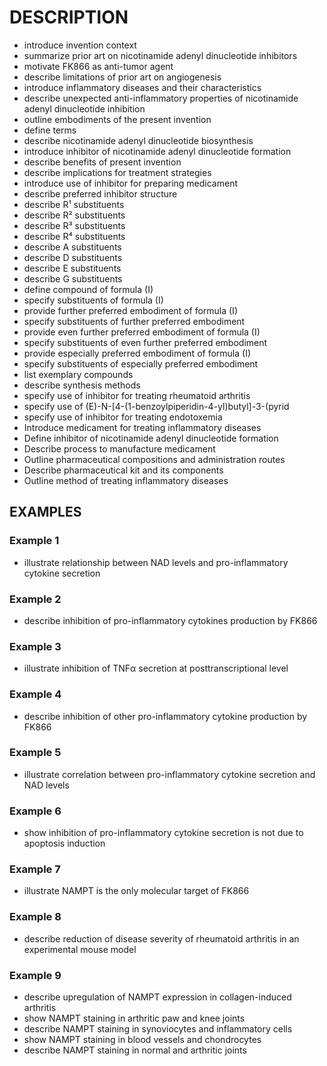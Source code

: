 # DESCRIPTION

- introduce invention context
- summarize prior art on nicotinamide adenyl dinucleotide inhibitors
- motivate FK866 as anti-tumor agent
- describe limitations of prior art on angiogenesis
- introduce inflammatory diseases and their characteristics
- describe unexpected anti-inflammatory properties of nicotinamide adenyl dinucleotide inhibition
- outline embodiments of the present invention
- define terms
- describe nicotinamide adenyl dinucleotide biosynthesis
- introduce inhibitor of nicotinamide adenyl dinucleotide formation
- describe benefits of present invention
- describe implications for treatment strategies
- introduce use of inhibitor for preparing medicament
- describe preferred inhibitor structure
- describe R¹ substituents
- describe R² substituents
- describe R³ substituents
- describe R⁴ substituents
- describe A substituents
- describe D substituents
- describe E substituents
- describe G substituents
- define compound of formula (I)
- specify substituents of formula (I)
- provide further preferred embodiment of formula (I)
- specify substituents of further preferred embodiment
- provide even further preferred embodiment of formula (I)
- specify substituents of even further preferred embodiment
- provide especially preferred embodiment of formula (I)
- specify substituents of especially preferred embodiment
- list exemplary compounds
- describe synthesis methods
- specify use of inhibitor for treating rheumatoid arthritis
- specify use of (E)-N-[4-(1-benzoylpiperidin-4-yl)butyl]-3-(pyrid
- specify use of inhibitor for treating endotoxemia
- Introduce medicament for treating inflammatory diseases
- Define inhibitor of nicotinamide adenyl dinucleotide formation
- Describe process to manufacture medicament
- Outline pharmaceutical compositions and administration routes
- Describe pharmaceutical kit and its components
- Outline method of treating inflammatory diseases

## EXAMPLES

### Example 1

- illustrate relationship between NAD levels and pro-inflammatory cytokine secretion

### Example 2

- describe inhibition of pro-inflammatory cytokines production by FK866

### Example 3

- illustrate inhibition of TNFα secretion at posttranscriptional level

### Example 4

- describe inhibition of other pro-inflammatory cytokine production by FK866

### Example 5

- illustrate correlation between pro-inflammatory cytokine secretion and NAD levels

### Example 6

- show inhibition of pro-inflammatory cytokine secretion is not due to apoptosis induction

### Example 7

- illustrate NAMPT is the only molecular target of FK866

### Example 8

- describe reduction of disease severity of rheumatoid arthritis in an experimental mouse model

### Example 9

- describe upregulation of NAMPT expression in collagen-induced arthritis
- show NAMPT staining in arthritic paw and knee joints
- describe NAMPT staining in synoviocytes and inflammatory cells
- show NAMPT staining in blood vessels and chondrocytes
- describe NAMPT staining in normal and arthritic joints

